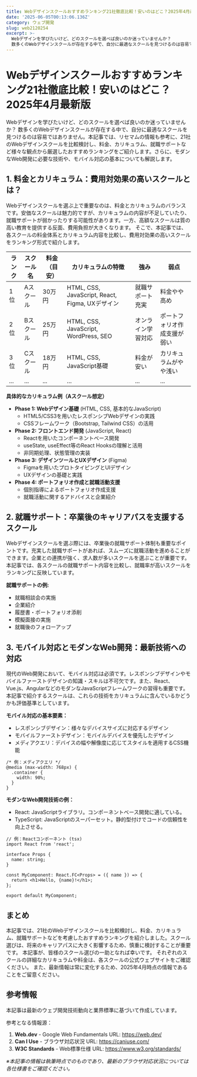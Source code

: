 ```yaml
---
title: Webデザインスクールおすすめランキング21社徹底比較！安いのはどこ？2025年4月最新版
date: '2025-06-05T00:13:06.136Z'
category: ウェブ開発
slug: web2120254
excerpt: >-
  Webデザインを学びたいけど、どのスクールを選べば良いのか迷っていませんか？ 
  数多くのWebデザインスクールが存在する中で、自分に最適なスクールを見つけるのは容易ではありません。本記事では、リセマムの情報も参考に、21社のWebデザインスクールを比較検討し、料金、カリキュラム、就職サポートなど様々...
---
```


# Webデザインスクールおすすめランキング21社徹底比較！安いのはどこ？2025年4月最新版

Webデザインを学びたいけど、どのスクールを選べば良いのか迷っていませんか？  数多くのWebデザインスクールが存在する中で、自分に最適なスクールを見つけるのは容易ではありません。本記事では、リセマムの情報も参考に、21社のWebデザインスクールを比較検討し、料金、カリキュラム、就職サポートなど様々な観点から厳選したおすすめランキングをご紹介します。さらに、モダンなWeb開発に必要な技術や、モバイル対応の基本についても解説します。


## 1. 料金とカリキュラム：費用対効果の高いスクールとは？

Webデザインスクールを選ぶ上で重要なのは、料金とカリキュラムのバランスです。安価なスクールは魅力的ですが、カリキュラムの内容が不足していたり、就職サポートが弱かったりする可能性があります。一方、高額なスクールは質の高い教育を提供する反面、費用負担が大きくなります。  そこで、本記事では、各スクールの料金体系とカリキュラム内容を比較し、費用対効果の高いスクールをランキング形式で紹介します。

| ランク | スクール名 | 料金（目安） | カリキュラムの特徴 | 強み | 弱点 |
|---|---|---|---|---|---|
| 1位 | Aスクール | 30万円 | HTML, CSS, JavaScript, React, Figma, UXデザイン | 就職サポート充実 | 料金やや高め |
| 2位 | Bスクール | 25万円 | HTML, CSS, JavaScript, WordPress, SEO | オンライン学習対応 | ポートフォリオ作成支援が弱い |
| 3位 | Cスクール | 18万円 | HTML, CSS, JavaScript基礎 | 料金が安い | カリキュラムがやや浅い |
| ... | ... | ... | ... | ... | ... |


**具体的なカリキュラム例（Aスクール想定）**

* **Phase 1: Webデザイン基礎** (HTML, CSS, 基本的なJavaScript)
    * HTML5/CSS3を用いたレスポンシブWebデザインの実践
    * CSSフレームワーク（Bootstrap, Tailwind CSS）の活用
* **Phase 2: フロントエンド開発** (JavaScript, React)
    * Reactを用いたコンポーネントベース開発
    * useState, useEffect等のReact Hooksの理解と活用
    * 非同期処理、状態管理の実装
* **Phase 3: デザインツールとUXデザイン** (Figma)
    * Figmaを用いたプロトタイピングとUIデザイン
    * UXデザインの基礎と実践
* **Phase 4: ポートフォリオ作成と就職活動支援**
    * 個別指導によるポートフォリオ作成支援
    * 就職活動に関するアドバイスと企業紹介


## 2. 就職サポート：卒業後のキャリアパスを支援するスクール

Webデザインスクールを選ぶ際には、卒業後の就職サポート体制も重要なポイントです。充実した就職サポートがあれば、スムーズに就職活動を進めることができます。企業との連携が強く、求人数が多いスクールを選ぶことが重要です。  本記事では、各スクールの就職サポート内容を比較し、就職率が高いスクールをランキングに反映しています。


**就職サポートの例:**

* 就職相談会の実施
* 企業紹介
* 履歴書・ポートフォリオ添削
* 模擬面接の実施
* 就職後のフォローアップ


## 3. モバイル対応とモダンなWeb開発：最新技術への対応

現代のWeb開発において、モバイル対応は必須です。レスポンシブデザインやモバイルファーストデザインの知識・スキルは不可欠です。また、React、Vue.js、AngularなどのモダンなJavaScriptフレームワークの習得も重要です。本記事で紹介するスクールは、これらの技術をカリキュラムに含んでいるかどうかも評価基準としています。

**モバイル対応の基本要素：**

* レスポンシブデザイン：様々なデバイスサイズに対応するデザイン
* モバイルファーストデザイン：モバイルデバイスを優先したデザイン
* メディアクエリ：デバイスの幅や解像度に応じてスタイルを適用するCSS機能

```
/* 例：メディアクエリ */
@media (max-width: 768px) {
  .container {
    width: 90%;
  }
}
```

**モダンなWeb開発技術の例：**

* React: JavaScriptライブラリ。コンポーネントベース開発に適している。
* TypeScript: JavaScriptのスーパーセット。静的型付けでコードの信頼性を向上させる。

```
// 例：Reactコンポーネント (tsx)
import React from 'react';

interface Props {
  name: string;
}

const MyComponent: React.FC<Props> = ({ name }) => {
  return <h1>Hello, {name}!</h1>;
};

export default MyComponent;
```


## まとめ

本記事では、21社のWebデザインスクールを比較検討し、料金、カリキュラム、就職サポートなどを考慮したおすすめランキングを紹介しました。スクール選びは、将来のキャリアパスに大きく影響するため、慎重に検討することが重要です。  本記事が、皆様のスクール選びの一助となれば幸いです。  それぞれのスクールの詳細なカリキュラムや料金は、各スクールの公式ウェブサイトをご確認ください。  また、最新情報は常に変化するため、2025年4月時点の情報であることをご留意ください。


## 参考情報

本記事は最新のウェブ開発技術動向と業界標準に基づいて作成しています。

参考となる情報源：
1. **Web.dev** - Google Web Fundamentals
   URL: https://web.dev/
2. **Can I Use** - ブラウザ対応状況
   URL: https://caniuse.com/
3. **W3C Standards** - Web標準仕様
   URL: https://www.w3.org/standards/

*※本記事の情報は執筆時点でのものであり、最新のブラウザ対応状況については各仕様書をご確認ください。*
